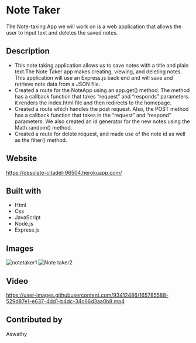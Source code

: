 # Note Taker 
The Note-taking App we will work on is a web application that allows the user to input text and deletes the saved notes.
## Description 

* This note taking application allows us to save notes with a title and plain text.The Note Taker app makes creating, viewing, and deleting notes. This application will use an Express.js back end and will save and retrieve note data from a JSON file.
* Created a route for the NoteApp using an app.get() method. The method has a callback function that takes “request” and “responds” parameters. it renders the index.html  file and then redirects to the homepage.
* Created a route which handles the post request. Also, the POST method has a callback function that takes in the “request” and “respond” parameters. We also created an id generator for the new notes  using the Math.random() method. 
* Created a route for delete request, and  made use of the note id as well as the filter() method.

## Website
https://desolate-citadel-96504.herokuapp.com/

## Built with
* Html
* Css
* JavaScript
* Node.js
* Express.js

## Images
![notetaker1](https://user-images.githubusercontent.com/93412486/165785953-51a14395-4e44-49f4-8aaf-cf1ee890d2b1.PNG)
![Note taker2](https://user-images.githubusercontent.com/93412486/165786009-e3d0b4ad-d26a-4559-9ae5-1fd835369e12.PNG)



## Video



https://user-images.githubusercontent.com/93412486/165785588-529d87e1-e637-4dd1-b4dc-34c66d3aa0b8.mp4





## Contributed by
Aswathy
